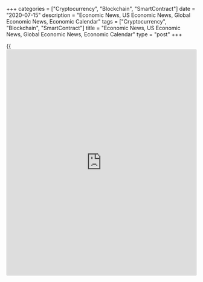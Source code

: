 +++
categories = ["Cryptocurrency", "Blockchain", "SmartContract"]
date = "2020-07-15"
description = "Economic News, US Economic News, Global Economic News, Economic Calendar"
tags = ["Cryptocurrency", "Blockchain", "SmartContract"]
title = "Economic News, US Economic News, Global Economic News, Economic Calendar"
type = "post"
+++

{{<iframe id="large-banner" src="https://www.bounty.group/#slide=7.0" width="100%" height="600" scrolling="no" style="border: 0px solid rgb(216, 221, 230); border-radius: 3px;">}}

Ireland's trade surplus increased in May amid a rise in both exports and
imports, figures from the Central Statistics Office showed on Wednesday.
The trade surplus increased to EUR 6.67 billion in May from EUR 5.65
billion in April. In the same month last year, the trade surplus was EUR
5.30 billion. Exports... [Read more...][1]

Italy's consumer prices declined in June as initially estimated, final
data from the statistical office Istat showed on Wednesday. The consumer
price index fell 0.2 percent year-on-year in June, same as seen in May,
as initially estimated. The core inflation excluding prices of energy
and unprocessed... [Read more...][2]

Hungary construction output declined sharply for the third straight
month in May, data from the Hungarian Central Statistical Office showed
on Wednesday. Hungary construction output declined 20.1 percent year-on-
year in May, following a 2.1 percent fall in April. Among the main
groups, construction... [Read more...][3]

[View All][4]

   1. www.rtt[news](https://www.letsplayfx.com/blog/forex-news-website/).com/3111250/ireland-trade-surplus-rises-in-may.aspx?type=eueco
   2. www.rtt[news](https://www.letsplayfx.com/blog/forex-news-website/).com/3111246/italy-consumer-prices-fall-as-estimated.aspx?type=eueco
   3. www.rtt[news](https://www.letsplayfx.com/blog/forex-news-website/).com/3111228/hungary-construction-output-falls-sharply-in-may.aspx?type=eueco
   4. www.rtt[news](https://www.letsplayfx.com/blog/forex-news-website/).com/list/european-economic-[news](https://www.letsplayfx.com/blog/forex-news-website/).aspx